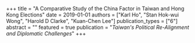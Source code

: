 +++
title = "A Comparative Study of the China Factor in Taiwan and Hong Kong Elections"
date = 2019-01-01
authors = ["Karl Ho", "Stan Hok-wui Wong", "Harold D Clarke", "Kuan-Chen Lee"]
publication_types = ["6"]
abstract = ""
featured = true
publication = "*Taiwan's Political Re-Alignment and Diplomatic Challenges*"
+++

